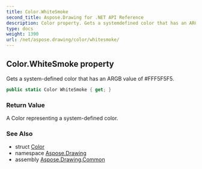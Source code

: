 ```yaml
---
title: Color.WhiteSmoke
second_title: Aspose.Drawing for .NET API Reference
description: Color property. Gets a systemdefined color that has an ARGB value of FFF5F5F5
type: docs
weight: 1390
url: /net/aspose.drawing/color/whitesmoke/
---
```

## Color.WhiteSmoke property

Gets a system-defined color that has an ARGB value of #FFF5F5F5.

```csharp
public static Color WhiteSmoke { get; }
```

### Return Value

A Color representing a system-defined color.

### See Also

* struct [Color](../)
* namespace [Aspose.Drawing](../../color/)
* assembly [Aspose.Drawing.Common](../../../)


